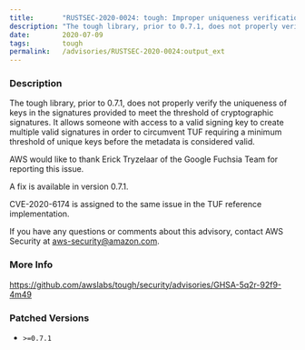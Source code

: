 ```yaml
---
title:       "RUSTSEC-2020-0024: tough: Improper uniqueness verification of signature threshold"
description: "The tough library, prior to 0.7.1, does not properly verify the uniqueness of keys in the signatures provided to meet the threshold of cryptographic signatures. It allows someone with access to a valid signing key to create multiple valid signatures in order to circumvent TUF requiring a minimum threshold of unique keys before the metadata is considered valid. AWS would like to thank Erick Tryzelaar of the Google Fuchsia Team for reporting this issue. A fix is available in version 0.7.1. CVE20206174 is assigned to the same issue in the TUF reference implementation. If you have any questions or comments about this advisory, contact AWS Security at awssecurityamazon.com."
date:        2020-07-09
tags:        tough
permalink:   /advisories/RUSTSEC-2020-0024:output_ext
---
```


### Description

The tough library, prior to 0.7.1, does not properly verify the uniqueness of
keys in the signatures provided to meet the threshold of cryptographic
signatures. It allows someone with access to a valid signing key to create
multiple valid signatures in order to circumvent TUF requiring a minimum
threshold of unique keys before the metadata is considered valid.

AWS would like to thank Erick Tryzelaar of the Google Fuchsia Team for
reporting this issue.

A fix is available in version 0.7.1.

CVE-2020-6174 is assigned to the same issue in the TUF reference
implementation.

If you have any questions or comments about this advisory, contact AWS Security
at aws-security@amazon.com.

### More Info

<https://github.com/awslabs/tough/security/advisories/GHSA-5q2r-92f9-4m49>

### Patched Versions

- `>=0.7.1`


